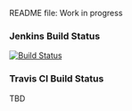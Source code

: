 README file: Work in progress

### Jenkins Build Status

[![Build Status](http://localhost:8080/buildStatus/icon?job=BlockchainApp)](http://localhost:8080/job/BlockchainApp/)

### Travis CI Build Status

TBD

